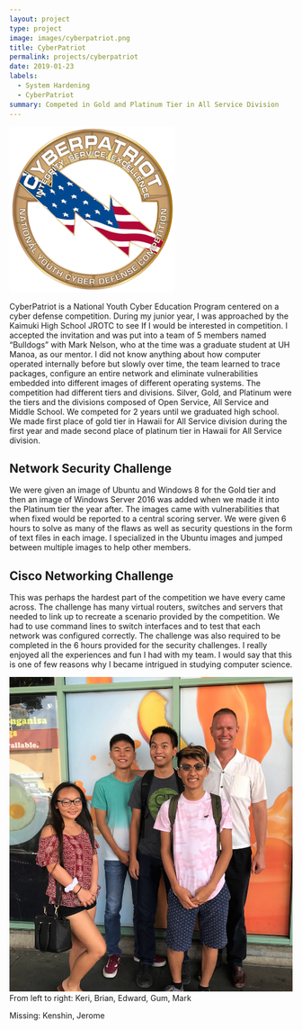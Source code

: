 ```yaml
---
layout: project
type: project
image: images/cyberpatriot.png
title: CyberPatriot
permalink: projects/cyberpatriot
date: 2019-01-23
labels:
  - System Hardening
  - CyberPatriot
summary: Competed in Gold and Platinum Tier in All Service Division
---
```

<img class="ui medium right floated rounded image" src="/images/cyberpatriot.png">

CyberPatriot is a National Youth Cyber Education Program centered on a cyber defense competition. During my junior year, I was approached by the Kaimuki High School JROTC to see If I would be interested in competition. I accepted the invitation and was put into a team of 5 members named “Bulldogs” with Mark Nelson, who at the time was a graduate student at UH Manoa, as our mentor. I did not know anything about how computer operated internally before but slowly over time, the team learned to trace packages, configure an entire network and eliminate vulnerabilities embedded into different images of different operating systems. The competition had different tiers and divisions. Silver, Gold, and Platinum were the tiers and the divisions composed of Open Service, All Service and Middle School. We competed for 2 years until we graduated high school. We made first place of gold tier in Hawaii for All Service division during the first year and made second place of platinum tier in Hawaii for All Service division. 

## Network Security Challenge
We were given an image of Ubuntu and Windows 8 for the Gold tier and then an image of Windows Server 2016 was added when we made it into the Platinum tier the year after. The images came with vulnerabilities that when fixed would be reported to a central scoring server. We were given 6 hours to solve as many of the flaws as well as security questions in the form of text files in each image. I specialized in the Ubuntu images and jumped between multiple images to help other members.

## Cisco Networking Challenge

This was perhaps the hardest part of the competition we have every came across. The challenge has many virtual routers, switches and servers that needed to link up to recreate a scenario provided by the competition. We had to use command lines to switch interfaces and to test that each network was configured correctly. The challenge was also required to be completed in the 6 hours provided for the security challenges. I really enjoyed all the experiences and fun I had with my team. I would say that this is one of few reasons why I became intrigued in studying computer science. 

<img class="ui medium centered rounded image" src="/images/bulldogs.JPG">
From left to right: Keri, Brian, Edward, Gum, Mark

Missing: Kenshin, Jerome
